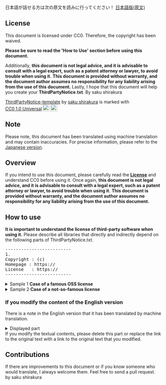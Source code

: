 日本語が話せる方は次の原文を読みに行ってください！ [日本語版(原文)](README.ja.MD)
## License
This document is licensed under CC0. Therefore, the copyright has been waived.

**Please be sure to read the 'How to Use' section before using this document.**

Additionally, **this document is not legal advice, and it is advisable to consult with a legal expert, such as a patent attorney or lawyer, to avoid trouble when using it.** **This document is provided without warranty, and the document author assumes no responsibility for any liability arising from the use of this document.** Lastly, I hope that this document will help you create your **ThirdPartyNotice.txt**. By saku shirakura
<p xmlns:cc="http://creativecommons.org/ns#" xmlns:dct="http://purl.org/dc/terms/"><a property="dct:title" rel="cc:attributionURL" href="https://github.com/saku-shirakura/ThirdPartyNotice-template">ThirdPartyNotice-template</a> by <a rel="cc:attributionURL dct:creator" property="cc:attributionName" href="https://github.com/saku-shirakura/">saku shirakura</a> is marked with <a href="http://creativecommons.org/publicdomain/zero/1.0?ref=chooser-v1" target="_blank" rel="license noopener noreferrer" style="display:inline-block;">CC0 1.0 Universal<img style="height:22px!important;margin-left:3px;vertical-align:text-bottom;" src="https://mirrors.creativecommons.org/presskit/icons/cc.svg?ref=chooser-v1"><img style="height:22px!important;margin-left:3px;vertical-align:text-bottom;" src="https://mirrors.creativecommons.org/presskit/icons/zero.svg?ref=chooser-v1"></a></p>

## Note
Please note, this document has been translated using machine translation and may contain inaccuracies. For precise information, please refer to the [Japanese version](README.ja.MD).

## Overview
If you intend to use this document, please carefully read the **[License](#License)** and understand CC0 before using it.
Once again, **this document is not legal advice, and it is advisable to consult with a legal expert, such as a patent attorney or lawyer, to avoid trouble when using it.** **This document is provided without warranty, and the document author assumes no responsibility for any liability arising from the use of this document.**

## How to use
**It is important to understand the license of third-party software when using it.**
Please describe all libraries that directly and indirectly depend on the following parts of ThirdPartyNotice.txt.
<pre>-------------------------
1.
Copyright : (c)
Homepage : https://
License   : https://
-------------------------</pre>
<details>
<summary>Sample 1 <b>Case of a famous OSS license</b> </summary>
-------------------------<br/>
1.<br/>
Copyright: (c) example<br/>
Homepage: https://example.com/<br/>
License  : MIT License https://opensource.org/license/mit/<br/>
-------------------------
</details>
<details>
<summary>Sample 2 <b>Case of a not-so-famous license</b> </summary>
-------------------------<br/>
1.<br/>
Copyright: (c) example<br/>
Homepage: https://example.com/<br/>
License  : <br/>
Write the entire original text of the license here<br/>
Write the entire original text of the license here<br/>
Write the entire original text of the license here<br/>
Write the entire original text of the license here<br/>
-------------------------
</details>

### If you modify the content of the English version
There is a note in the English version that it has been translated by machine translation.
<details> 
<summary>Displayed part</summary>
------------------------<br/> 
This notice has been translated using machine translation and may contain inaccuracies.<br/> 
For precise information, please refer to the Japanese version (https://github.com/saku-shirakura/ThirdPartyNotice-template release ThirdPartyNotice.ja.txt version 1.0).<br/> 
------------------------ 
</details> 
If you modify the textual contents, please delete this part or replace the link to the original text with a link to the original text that you modified.

## Contributions
If there are improvements to this document or if you know someone who would translate, I always welcome them.
Feel free to send a pull request. </br>
by saku shirakura
